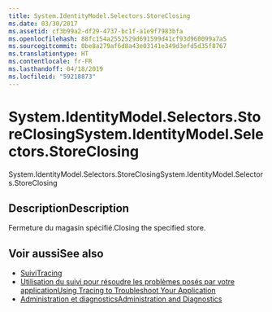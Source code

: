 ```yaml
---
title: System.IdentityModel.Selectors.StoreClosing
ms.date: 03/30/2017
ms.assetid: cf3b99a2-df29-4737-bc1f-a1e9f7983bfa
ms.openlocfilehash: 88fc154a2552529d691599d41cf93d960099a7a5
ms.sourcegitcommit: 0be8a279af6d8a43e03141e349d3efd5d35f8767
ms.translationtype: HT
ms.contentlocale: fr-FR
ms.lasthandoff: 04/18/2019
ms.locfileid: "59218873"
---
```

# <a name="systemidentitymodelselectorsstoreclosing"></a><span data-ttu-id="ca203-102">System.IdentityModel.Selectors.StoreClosing</span><span class="sxs-lookup"><span data-stu-id="ca203-102">System.IdentityModel.Selectors.StoreClosing</span></span>
<span data-ttu-id="ca203-103">System.IdentityModel.Selectors.StoreClosing</span><span class="sxs-lookup"><span data-stu-id="ca203-103">System.IdentityModel.Selectors.StoreClosing</span></span>  
  
## <a name="description"></a><span data-ttu-id="ca203-104">Description</span><span class="sxs-lookup"><span data-stu-id="ca203-104">Description</span></span>  
 <span data-ttu-id="ca203-105">Fermeture du magasin spécifié.</span><span class="sxs-lookup"><span data-stu-id="ca203-105">Closing the specified store.</span></span>  
  
## <a name="see-also"></a><span data-ttu-id="ca203-106">Voir aussi</span><span class="sxs-lookup"><span data-stu-id="ca203-106">See also</span></span>

- [<span data-ttu-id="ca203-107">Suivi</span><span class="sxs-lookup"><span data-stu-id="ca203-107">Tracing</span></span>](../../../../../docs/framework/wcf/diagnostics/tracing/index.md)
- [<span data-ttu-id="ca203-108">Utilisation du suivi pour résoudre les problèmes posés par votre application</span><span class="sxs-lookup"><span data-stu-id="ca203-108">Using Tracing to Troubleshoot Your Application</span></span>](../../../../../docs/framework/wcf/diagnostics/tracing/using-tracing-to-troubleshoot-your-application.md)
- [<span data-ttu-id="ca203-109">Administration et diagnostics</span><span class="sxs-lookup"><span data-stu-id="ca203-109">Administration and Diagnostics</span></span>](../../../../../docs/framework/wcf/diagnostics/index.md)
